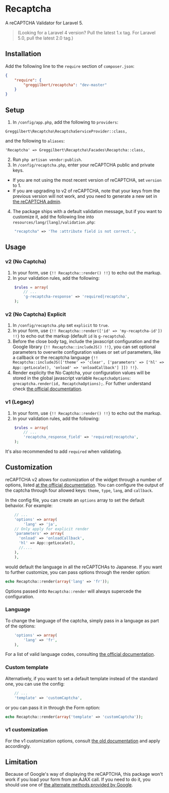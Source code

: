 Recaptcha
=========

A reCAPTCHA Validator for Laravel 5.

> (Looking for a Laravel 4 version? Pull the latest 1.x tag. For Laravel 5.0, pull the latest 2.0 tag.)

## Installation

Add the following line to the `require` section of `composer.json`:

```json
{
    "require": {
        "greggilbert/recaptcha": "dev-master"
    }
}
```

## Setup

1. In `/config/app.php`, add the following to `providers`:

  ```
  Greggilbert\Recaptcha\RecaptchaServiceProvider::class,
  ```
  and the following to `aliases`:
  ```
  'Recaptcha' => Greggilbert\Recaptcha\Facades\Recaptcha::class,
  ```
2. Run `php artisan vendor:publish`.
3. In `/config/recaptcha.php`, enter your reCAPTCHA public and private keys.
  * If you are not using the most recent version of reCAPTCHA, set `version` to 1.
  * If you are upgrading to v2 of reCAPTCHA, note that your keys from the previous version will not work, and you need to generate a new set in [the reCAPTCHA admin](https://www.google.com/recaptcha/admin).
4. The package ships with a default validation message, but if you want to customize it, add the following line into `resources/lang/[lang]/validation.php`:

  ```php
      "recaptcha" => 'The :attribute field is not correct.',
  ```

## Usage

### v2 (No Captcha)
1. In your form, use `{!! Recaptcha::render() !!}` to echo out the markup.
2. In your validation rules, add the following:

```php
    $rules = array(
        // ...
        'g-recaptcha-response' => 'required|recaptcha',
    );
```

### v2 (No Captcha) Explicit
1. In `/config/recaptcha.php` set `explicit` to `true`.
2. In your form, use `{!! Recaptcha::render(['id' => 'my-recaptcha-id']) !!}` to echo out the markup (default `id` is `g-recaptcha`).
3. Before the close body tag, include the javascript configuration and the Google library `{!! Recaptcha::includeJS() !!}`, you can set optional parameters to overwrite configuration values or set url parameters, like a callback or the recaptcha language `{!! Recaptcha::includeJS(['theme' => 'clear', ['parameters' => ['hl' => App::getLocale(), 'onload' => 'onloadCallback'] ]]) !!}`.
4. Render explicity the No Captcha, your configuration values will be stored in the global javascript variable `RecaptchaOptions`: `grecaptcha.render(id, RecaptchaOptions);`. For futher understand check [the official documentation](https://developers.google.com/recaptcha/docs/display#explicit_render).

### v1 (Legacy)
1. In your form, use `{!! Recaptcha::render() !!}` to echo out the markup.
2. In your validation rules, add the following:

```php
    $rules = array(
        // ...
        'recaptcha_response_field' => 'required|recaptcha',
    );
```

It's also recommended to add `required` when validating.

## Customization

reCAPTCHA v2 allows for customization of the widget through a number of options, listed [at the official documentation](https://developers.google.com/recaptcha/docs/display). You can configure the output of the captcha through four allowed keys: `theme`, `type`, `lang`, and `callback`.

In the config file, you can create an `options` array to set the default behavior. For example:

```php
    // ...
    'options' => array(
		'lang' => 'ja',
    // Only apply for explicit render
    'parameters' => array(
      'onload' => 'onloadCallback',
      'hl' => App::getLocale(),
      //....
    ),
	),
```

would default the language in all the reCAPTCHAs to Japanese. If you want to further customize, you can pass options through the render option:

```php
echo Recaptcha::render(array('lang' => 'fr'));
```

Options passed into `Recaptcha::render` will always supercede the configuration.

### Language

To change the language of the captcha, simply pass in a language as part of the options:

```php
    'options' => array(
        'lang' => 'fr',
	),
```

For a list of valid language codes, consulting [the official documentation](https://developers.google.com/recaptcha/docs/language).

### Custom template

Alternatively, if you want to set a default template instead of the standard one, you can use the config:

```php
    // ...
    'template' => 'customCaptcha',
```

or you can pass it in through the Form option:

```php
echo Recaptcha::render(array('template' => 'customCaptcha'));
```

### v1 customization

For the v1 customization options, consult [the old documentation](https://developers.google.com/recaptcha/old/docs/customization) and apply accordingly.

## Limitation

Because of Google's way of displaying the reCAPTCHA, this package won't work if you load your form from an AJAX call.
If you need to do it, you should use one of [the alternate methods provided by Google](https://developers.google.com/recaptcha/docs/display?csw=1).
